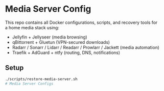 # Media Server Config

This repo contains all Docker configurations, scripts, and recovery tools for a home media stack using:

- Jellyfin + Jellyseer (media browsing)
- qBittorrent + Gluetun (VPN-secured downloads)
- Radarr / Sonarr / Lidarr / Readarr / Prowlarr / Jackett (media automation)
- Traefik + AdGuard + ntfy (routing, DNS, notifications)

## Setup
```bash
./scripts/restore-media-server.sh
# Media Server Configs
